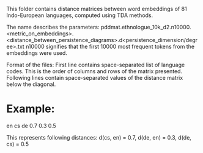 This folder contains distance matrices between word embeddings of 81 Indo-European languages, computed using TDA methods.

The name describes the parameters: pddmat.ethnologue_10k_d2.n10000.<metric_on_embeddings>.<distance_between_persistence_diagrams>.d<persistence_dimension/degree>.txt
n10000 signifies that the first 10000 most frequent tokens from the embeddings were used.

Format of the files:
First line contains space-separated list of language codes. This is the order of columns and rows of the matrix presented.
Following lines contain space-separated values of the distance matrix below the diagonal.

Example:
========
en cs de
0.7
0.3 0.5

This represents following distances: d(cs, en) = 0.7, d(de, en) = 0.3, d(de, cs) = 0.5
